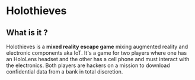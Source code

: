 # Holothieves

## What is it ?
Holothieves is a **mixed reality escape game** mixing augmented reality and electronic components aka IoT. It's a game for two players where one has an HoloLens headset and the other has a cell phone and must interact with the electronics. Both players are hackers on a mission to download confidential data from a bank in total discretion. 
